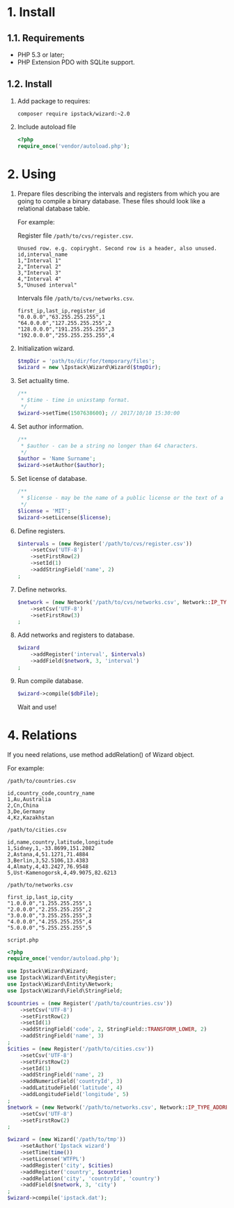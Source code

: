 # 1. Install

## 1.1. Requirements
* PHP 5.3 or later;
* PHP Extension PDO with SQLite support.

## 1.2. Install
1. Add package to requires:
    ```text
    composer require ipstack/wizard:~2.0
    ```
2. Include autoload file
    ```php
    <?php
    require_once('vendor/autoload.php');
    ```
# 2. Using

1. Prepare files describing the intervals and registers from which you are going to compile a binary database. These files should look like a relational database table.
    
    For example:
    
    Register file `/path/to/cvs/register.csv`.
    
    ```text
    Unused row. e.g. copiryght. Second row is a header, also unused.
    id,interval_name
    1,"Interval 1"
    2,"Interval 2"
    3,"Interval 3"
    4,"Interval 4"
    5,"Unused interval"
    ```
    
    Intervals file `/path/to/cvs/networks.csv`.
    
    ```text
    first_ip,last_ip,register_id
    "0.0.0.0","63.255.255.255",1
    "64.0.0.0","127.255.255.255",2
    "128.0.0.0","191.255.255.255",3
    "192.0.0.0","255.255.255.255",4
    ```
    
1. Initialization wizard.
    
    ```php
    $tmpDir = 'path/to/dir/for/temporary/files';
    $wizard = new \Ipstack\Wizard\Wizard($tmpDir);
    ```
    
1. Set actuality time.
    
    ```php
    /**
     * $time - time in unixstamp format.
     */
    $wizard->setTime(1507638600); // 2017/10/10 15:30:00
    ```

1. Set author information.
    
    ```php
    /**
     * $author - can be a string no longer than 64 characters.
     */
    $author = 'Name Surname';
    $wizard->setAuthor($author);
    ```

1. Set license of database.
    
    ```php
    /**
     * $license - may be the name of a public license or the text of a license. The length is unlimited.
     */
    $license = 'MIT';
    $wizard->setLicense($license);
    ```

1. Define registers.
    
    ```php
    $intervals = (new Register('/path/to/cvs/register.csv'))
        ->setCsv('UTF-8')
        ->setFirstRow(2)
        ->setId(1)
        ->addStringField('name', 2)
    ;
    ```

1. Define networks.

    ```php
    $network = (new Network('/path/to/cvs/networks.csv', Network::IP_TYPE_ADDRESS, 1, 2))
        ->setCsv('UTF-8')
        ->setFirstRow(3)
    ;
    ```

1. Add networks and registers to database.
    
    ```php
    $wizard
        ->addRegister('interval', $intervals)
        ->addField($network, 3, 'interval')
    ;
    ```

1. Run compile database.
    
    ```php
    $wizard->compile($dbFile);
    ```
    
    Wait and use!

# 4. Relations

If you need relations, use method addRelation() of Wizard object.

For example:

`/path/to/countries.csv`

```text
id,country_code,country_name
1,Au,Australia
2,Cn,China
3,De,Germany
4,Kz,Kazakhstan
```

`/path/to/cities.csv`

```text
id,name,country,latitude,longitude
1,Sidney,1,-33.8699,151.2082
2,Astana,4,51.1271,71.4884
3,Berlin,3,52.5106,13.4383
4,Almaty,4,43.2427,76.9548
5,Ust-Kamenogorsk,4,49.9075,82.6213
```

`/path/to/networks.csv`

```text
first_ip,last_ip,city
"1.0.0.0","1.255.255.255",1
"2.0.0.0","2.255.255.255",2
"3.0.0.0","3.255.255.255",3
"4.0.0.0","4.255.255.255",4
"5.0.0.0","5.255.255.255",5
```

`script.php`

```php
<?php
require_once('vendor/autoload.php');

use Ipstack\Wizard\Wizard;
use Ipstack\Wizard\Entity\Register;
use Ipstack\Wizard\Entity\Network;
use Ipstack\Wizard\Field\StringField;

$countries = (new Register('/path/to/countries.csv'))
    ->setCsv('UTF-8')
    ->setFirstRow(2)
    ->setId(1)
    ->addStringField('code', 2, StringField::TRANSFORM_LOWER, 2)
    ->addStringField('name', 3)
;
$cities = (new Register('/path/to/cities.csv'))
    ->setCsv('UTF-8')
    ->setFirstRow(2)
    ->setId(1)
    ->addStringField('name', 2)
    ->addNumericField('countryId', 3)
    ->addLatitudeField('latitude', 4)
    ->addLongitudeField('longitude', 5)
;
$network = (new Network('/path/to/networks.csv', Network::IP_TYPE_ADDRESS, 1, 2))
    ->setCsv('UTF-8')
    ->setFirstRow(2)
;

$wizard = (new Wizard('/path/to/tmp'))
    ->setAuthor('Ipstack wizard')
    ->setTime(time())
    ->setLicense('WTFPL')
    ->addRegister('city', $cities)
    ->addRegister('country', $countries)
    ->addRelation('city', 'countryId', 'country')
    ->addField($network, 3, 'city')
;
$wizard->compile('ipstack.dat');
``` 
